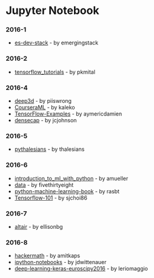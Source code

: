 # Jupyter Notebook


### 2016-1
- [es-dev-stack](https://github.com/emergingstack/es-dev-stack) - by emergingstack

### 2016-2
- [tensorflow_tutorials](https://github.com/pkmital/tensorflow_tutorials) - by pkmital

### 2016-4
- [deep3d](https://github.com/piiswrong/deep3d) - by piiswrong
- [CourseraML](https://github.com/kaleko/CourseraML) - by kaleko
- [TensorFlow-Examples](https://github.com/aymericdamien/TensorFlow-Examples) - by aymericdamien
- [densecap](https://github.com/jcjohnson/densecap) - by jcjohnson

### 2016-5
- [pythalesians](https://github.com/thalesians/pythalesians) - by thalesians

### 2016-6
- [introduction_to_ml_with_python](https://github.com/amueller/introduction_to_ml_with_python) - by amueller
- [data](https://github.com/fivethirtyeight/data) - by fivethirtyeight
- [python-machine-learning-book](https://github.com/rasbt/python-machine-learning-book) - by rasbt
- [Tensorflow-101](https://github.com/sjchoi86/Tensorflow-101) - by sjchoi86

### 2016-7
- [altair](https://github.com/ellisonbg/altair) - by ellisonbg

### 2016-8
- [hackermath](https://github.com/amitkaps/hackermath) - by amitkaps
- [ipython-notebooks](https://github.com/jdwittenauer/ipython-notebooks) - by jdwittenauer
- [deep-learning-keras-euroscipy2016](https://github.com/leriomaggio/deep-learning-keras-euroscipy2016) - by leriomaggio
